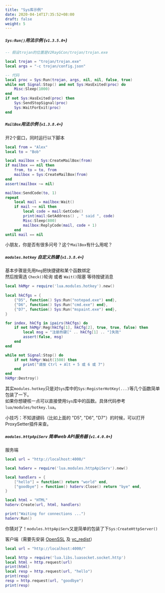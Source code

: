 ```yaml
---
title: "Sys库示例"
date: 2020-04-14T17:35:52+08:00
draft: false
weight: 5
---
```


##### `Sys:Run()`用法示例 (`v1.3.5.0+`)
```lua
-- 假设trojan的位置是V2RayGCon/trojan/trojan.exe

local trojan = "trojan/trojan.exe"
local args = "-c trojan/config.json"

-- 代码
local proc = Sys:Run(trojan, args, nil, nil, false, true)
while not Signal:Stop() and not Sys:HasExited(proc) do
    Misc:Sleep(1000)
end
if not Sys:HasExited(proc) then
    Sys:SendStopSignal(proc)
    Sys:WaitForExit(proc)
end
```

##### `MailBox`用法示例 (`v1.3.8.4+`)
开2个窗口，同时运行以下脚本
```lua
local from = "Alex"
local to = "Bob"

local mailbox = Sys:CreateMailBox(from)
if mailbox == nil then
    from, to = to, from
    mailbox = Sys:CreateMailBox(from)
end
assert(mailbox ~= nil)

mailbox:SendCode(to, 1)
repeat
    local mail = mailbox:Wait()
    if mail ~= nil then
        local code = mail:GetCode()
        print(mail:GetAddress() , " said ", code)
        Misc:Sleep(800)
        mailbox:ReplyCode(mail, code + 1)
    end
until mail == nil
```
小朋友，你是否有很多问号？这个`MailBox`有什么用呢？   

##### `modules.hotkey` 自定义热键 (`v1.3.8.4+`)
基本步骤是先用`Reg`把快捷键和某个函数绑定  
然后按需选 `Check()`轮询 或者 `Wait()`阻塞 等待按键消息  
```lua
local hkMgr = require('lua.modules.hotkey').new()
    
local hkCfgs = {
    {"D5", function() Sys:Run("notepad.exe") end},
    {"D6", function() Sys:Run("cmd.exe") end},
    {"D7", function() Sys:Run("mspaint.exe") end},
}

for index, hkCfg in ipairs(hkCfgs) do
    if not hkMgr:Reg(hkCfg[1], hkCfg[2], true, true, false) then
        local msg = "注册热键[" .. hkCfg[1] .. "]失败"
        assert(false, msg)
    end
end

while not Signal:Stop() do
    if not hkMgr:Wait(1500) then
        print("请按 Ctrl + Alt + 5 或 6 或 7")
    end
end
hkMgr:Destroy()
```
其实`modules.hotkey`只是对`Sys`库中的`Sys:RegisterHotKey(...)`等几个函数简单包装了一下。  
如果你想硬核一点可以直接使用`Sys`库中的函数。具体代码参考`lua/modules/hotkey.lua`。  
  
小技巧：不知道键码（比如上面的 "D5", "D6", "D7"）的时候，可以打开ProxySetter插件来查。  

##### `modules.httpApiServ` 简单web API服务器 (`v1.4.0.0+`)
服务端
```lua
local url = "http://localhost:4000/"

local haServ = require('lua.modules.httpApiServ').new()

local handlers = {
    ["hello"] = function() return "world" end, 
    ["goodbye"] = function() haServ:Close() return "bye" end,
}

local html = "HTML"
haServ:Create(url, html, handlers)

print("Waiting for connections ...")
haServ:Run()
```
你猜对了！`modules.httpApiServ`又是简单的包装了下`Sys:CreateHttpServer()`  

客户端（需要先安装 [OpenSSL](https://slproweb.com/products/Win32OpenSSL.html) 及 [vc_redist](https://support.microsoft.com/en-us/help/2977003/the-latest-supported-visual-c-downloads)）
```lua
local url = "http://localhost:4000/"

local http = require('lua.libs.luasocket.socket.http')
local html = http.request(url)
print(html)
local resp = http.request(url, "hello")
print(resp)
resp = http.request(url, "goodbye")
print(resp)
```